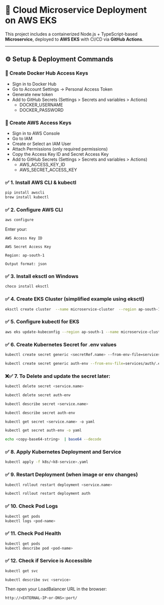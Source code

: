 # 🚀 Cloud Microservice Deployment on AWS EKS

This project includes a containerized Node.js + TypeScript-based **Microservice**,
deployed to **AWS EKS** with CI/CD via **GitHub Actions**.

---

## ⚙️ Setup & Deployment Commands

### 🔐 Create Docker Hub Access Keys
  - Sign in to Docker Hub
  - Go to Account Settings → Personal Access Token
  - Generate new token
  - Add to GitHub Secrets (Settings > Secrets and variables > Actions)
    - DOCKER_USERNAME 
    - DOCKER_PASSWORD

### 🔐 Create AWS Access Keys
  - Sign in to AWS Console
  - Go to IAM
  - Create or Select an IAM User
  - Attach Permissions (only required permissions)
  - Copy the Access Key ID and Secret Access Key
  - Add to GitHub Secrets (Settings > Secrets and variables > Actions)
    - AWS_ACCESS_KEY_ID 
    - AWS_SECRET_ACCESS_KEY

### ✅ 1. Install AWS CLI & kubectl

```bash
pip install awscli
brew install kubectl
```

### ✅ 2. Configure AWS CLI

```bash
aws configure
```
Enter your:

`AWS Access Key ID`

`AWS Secret Access Key`

`Region: ap-south-1`

`Output format: json`

### ✅ 3. Install eksctl on Windows

```bash
choco install eksctl
```

### ✅ 4. Create EKS Cluster (simplified example using eksctl)

```bash
eksctl create cluster  --name microservice-cluster  --region ap-south-1  --nodegroup-name standard-workers  --node-type t3.medium  --nodes 2
```

### ✅ 5. Configure kubectl for EKS

```bash
aws eks update-kubeconfig --region ap-south-1 --name microservice-cluster
```

### ✅  6. Create Kubernetes Secret for .env values
```bash 
kubectl create secret generic <secretRef.name> --from-env-file=services/<service-folder>/.env.docker

kubectl create secret generic auth-env --from-env-file=services/auth/.env.docker
```
### ❌✅  7. To Delete and update the secret later:
```bash 
kubectl delete secret <service.name>

kubectl delete secret auth-env
```

```bash 
kubectl describe secret <service.name>

kubectl describe secret auth-env
```
```bash 
kubectl get secret <service.name> -o yaml

kubectl get secret auth-env -o yaml
```
```bash 
echo <copy-base64-string>  | base64 --decode
```
### ✅ 8. Apply Kubernetes Deployment and Service
```bash 
kubectl apply -f k8s/<k8-service>.yaml
```
### ✅ 9. Restart Deployment (when image or env changes)
```bash 
kubectl rollout restart deployment <service.name>

kubectl rollout restart deployment auth
```
### ✅ 10. Check Pod Logs

```bash 
kubectl get pods
kubectl logs <pod-name>
```
### ✅ 11. Check Pod Health
```bash 
kubectl get pods
kubectl describe pod <pod-name>
```

### ✅ 12. Check if Service is Accessible
```bash 
kubectl get svc
```
```bash 
kubectl describe svc <service>
```

Then open your LoadBalancer URL in the browser:
```curl 
http://<EXTERNAL-IP-or-DNS>:port/
```
